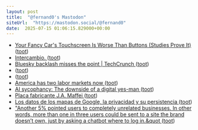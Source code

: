 ```yaml
---
layout: post
title:  "@fernand0's Mastodon"
siteUrl:  "https://mastodon.social/@fernand0"
date:  2025-07-15 01:06:15.829000+00:00
---
```

*  [Your Fancy Car's Touchscreen Is Worse Than Buttons (Studies Prove It) ](https://www.carsandhorsepower.com/featured/your-fancy-car-s-touchscreen-is-worse-than-buttons-and-studies-prove-i) ([toot](https://mastodon.social/@fernand0/114854564713400013))
*  [Intercambio. ](https://avecesunafoto.wordpress.com/2025/07/14/intercambio-2) ([toot](https://mastodon.social/@fernand0/114852769149076798))
*  [Bluesky backlash misses the point \| TechCrunch ](https://techcrunch.com/2025/06/12/bluesky-backlash-misses-the-point) ([toot](https://mastodon.social/@fernand0/114852667203675439))
*  [ ](https://mastodon.social/users/fernand0/statuses/114852465302146344/activity) ([toot](https://mastodon.social/users/fernand0/statuses/114852465302146344/activity))
*  [ ](https://mastodon.social/@rb3n) ([toot](https://mastodon.social/@fernand0/114852465008546063))
*  [America has two labor markets now ](https://www.axios.com/2025/07/06/unemployment-job-market-education-health-car) ([toot](https://mastodon.social/@fernand0/114852449209623600))
*  [AI sycophancy: The downside of a digital yes-man ](https://www.axios.com/2025/07/07/ai-sycophancy-chatbots-mental-healt) ([toot](https://mastodon.social/@fernand0/114852355333428631))
*  [Placa fabricante J.A. Maffei ](https://www.flickr.com/photos/fernand0/54636734549) ([toot](https://mastodon.social/@fernand0/114852340556001515))
*  [Los datos de los mapas de Google, la privacidad y su persistencia ](http://fernand0.github.io//errores-fallos-localizacion-google) ([toot](https://mastodon.social/@fernand0/114852306635841155))
*  [&quot;Another 5% pointed users to completely unrelated businesses. In other words, more than one in three users could be sent to a site the brand doesn’t own, just by asking a chatbot where to log in.&quot ](https://mastodon.social/@fernand0/114852065928088391) ([toot](https://mastodon.social/@fernand0/114852065928088391))
